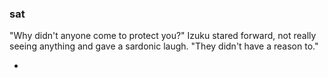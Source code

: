 ### sat

"Why didn't anyone come to protect you?"
Izuku stared forward, not really seeing anything and gave a sardonic laugh. "They didn't have a reason to."

-



